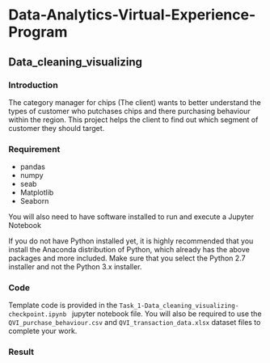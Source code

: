 # Data-Analytics-Virtual-Experience-Program
## Data_cleaning_visualizing

### Introduction 

The category manager for chips (The client) wants to better understand the types of customer who putchases chips and there purchasing behaviour within the region.
This project helps the client to find out which segment of customer they should target. 

### Requirement 

* pandas
* numpy
* seab
* Matplotlib
* Seaborn

You will also need to have software installed to run and execute a Jupyter Notebook

If you do not have Python installed yet, it is highly recommended that you install the Anaconda distribution of Python, 
which already has the above packages and more included. Make sure that you select the Python 2.7 installer and not the Python 3.x installer.

### Code
Template code is provided in the `Task_1-Data_cleaning_visualizing-checkpoint.ipynb ` jupyter notebook file. 
You will also be required to use the `QVI_purchase_behaviour.csv` and `QVI_transaction_data.xlsx` dataset files to complete your work. 

### Result 

